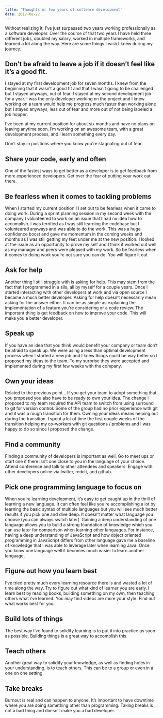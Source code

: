 ```yaml
---
title: 'Thoughts on two years of software development'
date: 2017-08-27
---
```


Without realizing it, I’ve just surpassed two years working professionally as a software developer. Over the course of that two years I have held three different jobs, doubled my salary, worked in multiple frameworks, and learned a lot along the way. Here are some things I wish I knew during my journey.

## Don’t be afraid to leave a job if it doesn’t feel like it’s a good fit.

I stayed at my first development job for seven months. I knew from the beginning that it wasn’t a good fit and that I wasn’t going to be challenged but I stayed anyways, out of fear. I stayed at my second development job for a year. I was the only developer working on the project and I knew working on a team would help me progress much faster than working alone but I stayed anyways, less out of fear and more out of not being labeled a job hopper.

I’ve been at my current position for about six months and have no plans on leaving anytime soon. I’m working on an awesome team, with a great development process, and I learn something every day.

Don’t stay in positions where you know you're stagnating out of fear.

## Share your code, early and often

One of the fastest ways to get better as a developer is to get feedback from more experienced developers. Get over the fear of putting your work out there.

## Be fearless when it comes to tackling problems

When I started my current position I I set out to be fearless when it came to doing work. During a sprint planning session in my second week with the company I volunteered to work on an issue that I had no idea how to accomplish. I was terrified as I was still learning the codebase but I volunteered anyways and was able to do the work. This was a huge confidence boost and gave me momentum in the coming weeks and months as I was still getting my feet under me at the new position. I looked at the issue as an opportunity to prove my self and I think it worked out well as my manager and peers were pleased with my work. So be fearless when it comes to doing work you’re not sure you can do. You will figure it out.

## Ask for help

Another thing I still struggle with is asking for help. This may stem from the fact that I programmed in a silo, all by myself for a couple years. Once I started interacting with other developers at work and via open source I became a much better developer. Asking for help doesn’t necessarily mean asking for the answer either. It can be as simple as explaining the implementation of a feature you’re considering or a code review. The important thing is get feedback on how to improve your code. This will make you a better developer.

## Speak up

If you have an idea that you think would benefit your company or team don’t be afraid to speak up. We were using a less than optimal development process when I started a new job and I knew things could be way better so I proposed my ideas to the team. To my surprise they were accepted and implemented during my first few weeks with the company.

## Own your ideas

Related to the previous point… If you get your team to adopt something that you proposed you also have to be ready to own your idea. The change I proposed to my team required the API team to switch from using surround to git for version control. Some of the group had no prior experience with git and it was a rough transition for them. Owning your ideas means helping out during the transition. I spent a lot of time the first couple weeks of the transition helping my co-workers with git questions / problems and I was happy to do so since I proposed the change.

## Find a community

Finding a community of developers is important as well. Go to meet ups or start one if there isn’t one close to you in the language of your choice. Attend conference and talk to other attendees and speakers. Engage with other developers online via twitter, reddit, and github.

## Pick one programming language to focus on

When you’re learning development, it’s easy to get caught up in the thrill of learning a new language. It can often feel like you’re accomplishing a lot by learning the basic syntax of multiple languages but you will see much better results if you pick one and dive deep. It doesn’t matter what language you choose (you can always switch later). Gaining a deep understanding of one language allows you to build a strong foundation of knowledge which you can use later for comparison when learning other languages. For instance, having a deep understanding of JavaScript and how object oriented programming in JavaScript differs from other language gave me a baseline of knowledge that I was able to leverage later when learning Java. Once you know one language well it becomes much easier to learn another language.

## Figure out how you learn best

I’ve tried pretty much every learning resource there is and wasted a lot of time along the way. Try to figure out what kind of learner you are early. I learn best by reading books, building something on my own, then teaching others what i’ve learned. You may find videos are more your style. Find out what works best for you.

## Build lots of things

The best way I’ve found to solidify learning is to put it into practice as soon as possible. Building things is a great way to accomplish this.

## Teach others

Another great way to solidify your knowledge, as well as finding holes in your understanding, is to teach others. This can be to a group or even in a one on one setting.

## Take breaks

Burnout is real and can happen to anyone. It’s important to have downtime where you are doing something other than programming. Taking breaks is not a bad thing and doesn’t make you a bad developer.
